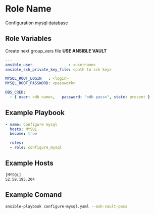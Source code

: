 Role Name
=========

Configuration mysql database

Role Variables
--------------

Create next group_vars file **USE ANSIBLE VAULT**
```yaml
---
ansible_user                : <username>
ansible_ssh_private_key_file: <path to ssh key>

MYSQL_ROOT_LOGIN   : <login>
MYSQL_ROOT_PASSWORD: <passwork>

DBS_CRED:
  - { user: <db name>,   password: "<db pass>", state: present }
```

Example Playbook
----------------

```yaml
- name: Configure mysql
  hosts: MYSQL
  become: true

  roles:
  - role: configure_mysql
```

Example Hosts
----------------
```
[MYSQL]
52.58.195.204
```

Example Comand
----------------
```sh
ansible-playbook configure-mysql.yaml --ask-vault-pass
```
